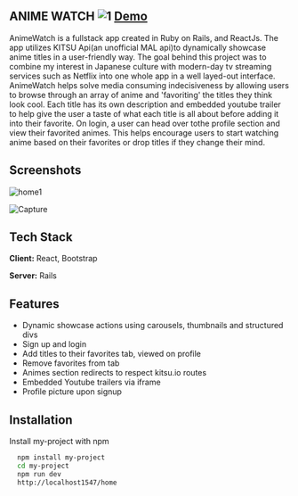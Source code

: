 
## ANIME WATCH ![1](https://user-images.githubusercontent.com/25704348/232182750-1229b6a3-5b91-4e1a-9258-b191a833fb94.PNG) <a onclick="window.open(this.href,'_blank');return false;" href = "https://animewatch-site.netlify.app">Demo</a>

AnimeWatch is a fullstack app created in Ruby on Rails, and ReactJs. The app utilizes KITSU Api(an unofficial MAL api)to dynamically showcase anime titles in a user-friendly way. The goal behind this project was to combine my interest in Japanese culture with modern-day tv streaming services such as Netflix into one whole app in a well layed-out interface. AnimeWatch helps solve media consuming indecisiveness by allowing users to browse through an array of anime and 'favoriting' the titles they think look cool. Each title has its own description and embedded youtube trailer to help give the user a taste of what each title is all about before adding it into their favorite. On login, a user can head over tothe profile section and view their favorited animes. This helps encourage users to start watching anime based on their favorites or drop titles if they change their mind.


## Screenshots
![home1](https://user-images.githubusercontent.com/25704348/232182651-d5bddb10-d4ab-44fa-9f5e-330d12a2545f.PNG)

![Capture](https://user-images.githubusercontent.com/25704348/228395042-abe8eb22-be35-4073-8456-28fe074e936d.PNG)

## Tech Stack

**Client:** React, Bootstrap

**Server:** Rails


## Features

- Dynamic showcase actions using carousels, thumbnails and structured divs
- Sign up and login
- Add titles to their favorites tab, viewed on profile
- Remove favorites from tab
- Animes section redirects to respect kitsu.io routes
- Embedded Youtube trailers via iframe
- Profile picture upon signup

## Installation

Install my-project with npm

```bash
  npm install my-project
  cd my-project
  npm run dev
  http://localhost1547/home
```
    
